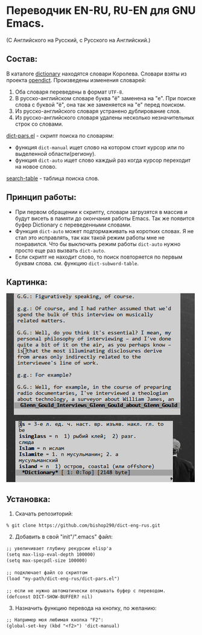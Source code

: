 
# Переводчик EN-RU, RU-EN для GNU Emacs.
(С Английского на Русский, с Русского на Английский.)

## Состав:

В каталоге [dictionary](dictionary) находятся словари Королева.
Словари взяты из проекта [opendict](https://github.com/nerijus/opendict).
Произведены изменения словарей:
1. Оба словаря переведены в формат `UTF-8`.
2. В русско-английском словаре буква "ё" заменена на "е". При поиске слова с буквой "ё", она так же заменяется на "е" перед поиском.
3. Из русско-английского словаря устранено дублирование слов.
4. Из русско-английского словаря удалены несколько незначительных строк со словами.

[dict-pars.el](dict-pars.el) - скрипт поиска по словарям:
  - функция `dict-manual` ищет слово на котором стоит курсор или по выделенной области(региону).
  - функция `dict-auto` ищет слово каждый раз когда курсор переходит на новое слово.

[search-table](search-table) - таблица поиска слов.

## Принцип работы:
- При первом обращении к скрипту, словари загрузятся в массив и будут висеть в памяти до окончания работы Emacs. Так же появится буфер Dictionary с переведенными словами.
- Функция `dict-auto` может подтормаживать на коротких словах. Я не стал это исправлять, так как такой режим работы мне не понравился. Что бы выключить режим работы `dict-auto` нужно просто еще раз вызвать `dict-auto`.
- Если скрипт не находит слово, то поиск повторяется по первым буквам слова. см. функцию `dict-subword-table`.

## Картинка:

![gif](img/exmpl.gif)

## Установка:

1. Скачать репозиторий:
```
% git clone https://github.com/bishop290/dict-eng-rus.git
```
2. Добавить в свой "init"/".emacs" файл:
```
;; увеличивает глубину рекурсии elisp'а
(setq max-lisp-eval-depth 100000)
(setq max-specpdl-size 100000)

;; подключает файл со скриптом
(load "my-path/dict-eng-rus/dict-pars.el")

;; если не нужно автоматически открывать буфер с переводом.
(defconst DICT-SHOW-BUFFER? nil)
```
3. Назначить функцию перевода на кнопку, по желанию:
```
;; Например моя любимая кнопка "F2":
(global-set-key (kbd "<f2>") 'dict-manual)

```
